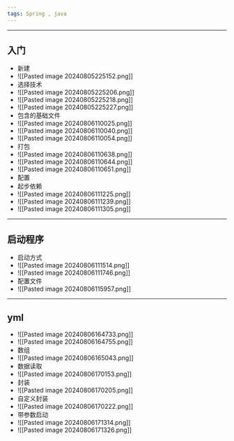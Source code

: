 ```yaml
---
tags: Spring , java
---
```


---

## 入门

 - 新建
 - ![[Pasted image 20240805225152.png]]
 - 选择技术
 - ![[Pasted image 20240805225206.png]]
 - ![[Pasted image 20240805225218.png]]
 - ![[Pasted image 20240805225227.png]]
 - 包含的基础文件
 - ![[Pasted image 20240806110025.png]]
 - ![[Pasted image 20240806110040.png]]
 - ![[Pasted image 20240806110054.png]]
 - 打包
 - ![[Pasted image 20240806110638.png]]
 - ![[Pasted image 20240806110644.png]]
 - ![[Pasted image 20240806110651.png]]
 - 配置
 - 起步依赖
 - ![[Pasted image 20240806111225.png]]
 - ![[Pasted image 20240806111239.png]]
 - ![[Pasted image 20240806111305.png]]

---

## 启动程序

 - 启动方式
 - ![[Pasted image 20240806111514.png]]
 - ![[Pasted image 20240806111746.png]]
 - 配置文件
 - ![[Pasted image 20240806115957.png]]

---

## yml

 - ![[Pasted image 20240806164733.png]]
 - ![[Pasted image 20240806164755.png]]
 - 数组
 - ![[Pasted image 20240806165043.png]]
 - 数据读取
 - ![[Pasted image 20240806170153.png]]
 - 封装
 - ![[Pasted image 20240806170205.png]]
 - 自定义封装
 - ![[Pasted image 20240806170222.png]]
 - 带参数启动
 - ![[Pasted image 20240806171314.png]]
 - ![[Pasted image 20240806171326.png]]